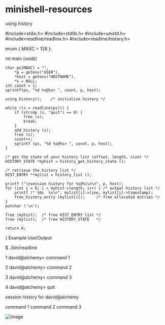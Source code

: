 # minishell-resources

using history

#include<stdio.h>
#include<stdlib.h>
#include<unistd.h>
#include<readline/readline.h>
#include<readline/history.h>

enum { MAXC = 128 };

int main (void){

    char ps[MAXC] = "", 
        *p = getenv("USER"),
        *host = getenv("HOSTNAME"),
        *s = NULL; 
    int count = 1;
    sprintf(ps, "%d %s@%s> ", count, p, host);

    using_history();    /* initialize history */

    while ((s = readline(ps))) {
        if (strcmp (s, "quit") == 0) {
            free (s);
            break;
        }
        add_history (s);
        free (s);
        count++;
        sprintf (ps, "%d %s@%s> ", count, p, host);
    }

    /* get the state of your history list (offset, length, size) */
    HISTORY_STATE *myhist = history_get_history_state ();

    /* retrieve the history list */
    HIST_ENTRY **mylist = history_list ();

    printf ("\nsession history for %s@%s\n\n", p, host);
    for (int i = 0; i < myhist->length; i++) { /* output history list */
        printf (" %8s  %s\n", mylist[i]->line, mylist[i]->timestamp);
        free_history_entry (mylist[i]);     /* free allocated entries */
    }
    putchar ('\n');

    free (myhist);  /* free HIST_ENTRY list */
    free (mylist);  /* free HISTORY_STATE   */

    return 0;
}
Example Use/Output

$ ./bin/readline

1 david@alchemy> command 1

2 david@alchemy> command 2

3 david@alchemy> command 3

4 david@alchemy> quit

session history for david@alchemy

 command 1
 command 2
 command 3
 
 ![image](https://user-images.githubusercontent.com/82111543/221842357-78a06cf1-9382-4210-a349-624b395b9bd5.png)
